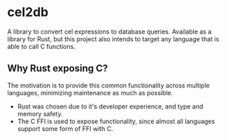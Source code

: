 # cel2db

A library to convert cel expressions to database queries. Available as a library
for Rust, but this project also intends to target any language that is able to call C functions.

## Why Rust exposing C?

The motivation is to provide this common functionality across multiple
languages, minimizing maintenance as much as possible.

- Rust was chosen due to it's developer experience, and type and memory safety.
- The C FFI is used to expose functionality, since almost all languages support
  some form of FFI with C.